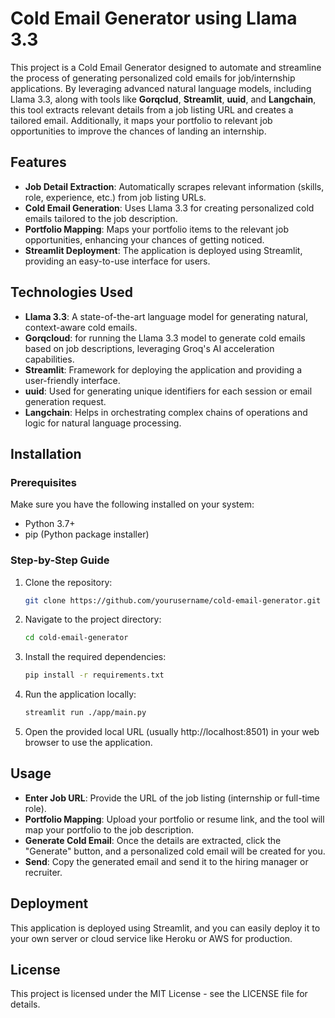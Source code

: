 # Cold Email Generator using Llama 3.3

This project is a Cold Email Generator designed to automate and streamline the process of generating personalized cold emails for job/internship applications. By leveraging advanced natural language models, including Llama 3.3, along with tools like **Gorqclud**, **Streamlit**, **uuid**, and **Langchain**, this tool extracts relevant details from a job listing URL and creates a tailored email. Additionally, it maps your portfolio to relevant job opportunities to improve the chances of landing an internship.

## Features

- **Job Detail Extraction**: Automatically scrapes relevant information (skills, role, experience, etc.) from job listing URLs.
- **Cold Email Generation**: Uses Llama 3.3 for creating personalized cold emails tailored to the job description.
- **Portfolio Mapping**: Maps your portfolio items to the relevant job opportunities, enhancing your chances of getting noticed.
- **Streamlit Deployment**: The application is deployed using Streamlit, providing an easy-to-use interface for users.

## Technologies Used

- **Llama 3.3**: A state-of-the-art language model for generating natural, context-aware cold emails.
- **Gorqcloud**: for running the Llama 3.3 model to generate cold emails based on job descriptions, leveraging Groq's AI acceleration capabilities.
- **Streamlit**: Framework for deploying the application and providing a user-friendly interface.
- **uuid**: Used for generating unique identifiers for each session or email generation request.
- **Langchain**: Helps in orchestrating complex chains of operations and logic for natural language processing.

## Installation

### Prerequisites

Make sure you have the following installed on your system:

- Python 3.7+
- pip (Python package installer)

### Step-by-Step Guide

1. Clone the repository:

   ```bash
   git clone https://github.com/yourusername/cold-email-generator.git

2. Navigate to the project directory:

    ```bash
    cd cold-email-generator

3. Install the required dependencies:

    ```bash
    pip install -r requirements.txt

4. Run the application locally:
    ```bash
    streamlit run ./app/main.py

5. Open the provided local URL (usually http://localhost:8501) in your web browser to use the application.

## Usage

- **Enter Job URL**: Provide the URL of the job listing (internship or full-time role).
- **Portfolio Mapping**: Upload your portfolio or resume link, and the tool will map your portfolio to the job description.
- **Generate Cold Email**: Once the details are extracted, click the "Generate" button, and a personalized cold email will be created for you.
- **Send**: Copy the generated email and send it to the hiring manager or recruiter.


## Deployment
This application is deployed using Streamlit, and you can easily deploy it to your own server or cloud service like Heroku or AWS for production.


## License
This project is licensed under the MIT License - see the LICENSE file for details.

